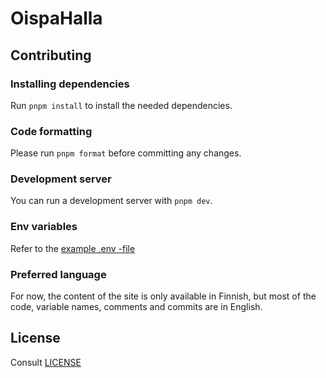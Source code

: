 # OispaHalla

## Contributing

### Installing dependencies

Run `pnpm install` to install the needed dependencies.

### Code formatting

Please run `pnpm format` before committing any changes.

### Development server

You can run a development server with `pnpm dev`.

### Env variables

Refer to the [example .env -file](.env.example)

### Preferred language

For now, the content of the site is only available in Finnish, but most of the code, variable names, comments and commits are in English.

## License

Consult [LICENSE](LICENSE)

